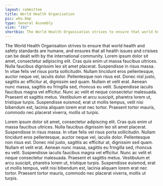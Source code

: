 ```yaml
---
layout: committee
title: World Health Organisation
pic: who.bmp
type: General Assembly
size: "192"
shortbio: The World Health Organisation strives to ensure that world health and safety standards are humane, and ensures that all health issues and crisises can be dealt with by the international community.
---
```


The World Health Organisation strives to ensure that world health and safety standards are humane, and ensures that all health issues and crisises can be dealt with by the international community. Lorem ipsum dolor sit amet, consectetur adipiscing elit. Cras quis enim ut massa faucibus ultrices. Nulla faucibus dignissim leo sit amet placerat. Suspendisse in risus massa. In vitae felis vel risus porta sollicitudin. Nullam tincidunt eros pellentesque, auctor neque vel, iaculis dolor. Pellentesque non risus est. Donec nisl justo, sagittis ac efficitur at, dignissim sed quam. Nullam et velit erat. Aenean nunc massa, sagittis eu fringilla sed, rhoncus eu velit. Suspendisse iaculis faucibus magna vel efficitur. Nunc ac velit et neque consectetur malesuada. Praesent et sagittis metus. Vestibulum et arcu suscipit, pharetra lorem ut, tristique turpis. Suspendisse euismod, erat ut mollis tempus, velit nisi bibendum est, lacinia aliquam lorem erat nec tortor. Praesent tortor mauris, commodo nec placerat viverra, mollis ut turpis.

Lorem ipsum dolor sit amet, consectetur adipiscing elit. Cras quis enim ut massa faucibus ultrices. Nulla faucibus dignissim leo sit amet placerat. Suspendisse in risus massa. In vitae felis vel risus porta sollicitudin. Nullam tincidunt eros pellentesque, auctor neque vel, iaculis dolor. Pellentesque non risus est. Donec nisl justo, sagittis ac efficitur at, dignissim sed quam. Nullam et velit erat. Aenean nunc massa, sagittis eu fringilla sed, rhoncus eu velit. Suspendisse iaculis faucibus magna vel efficitur. Nunc ac velit et neque consectetur malesuada. Praesent et sagittis metus. Vestibulum et arcu suscipit, pharetra lorem ut, tristique turpis. Suspendisse euismod, erat ut mollis tempus, velit nisi bibendum est, lacinia aliquam lorem erat nec tortor. Praesent tortor mauris, commodo nec placerat viverra, mollis ut turpis.
